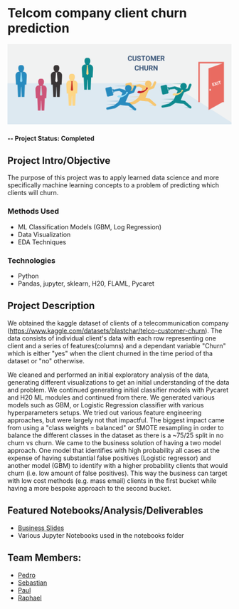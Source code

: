 # Telcom company client churn prediction

![alternative text](reports/img/churn.png)


#### -- Project Status: Completed

## Project Intro/Objective
The purpose of this project was to apply learned data science and more specifically machine learning concepts to a problem of predicting which clients will churn.


### Methods Used

* ML Classification Models (GBM, Log Regression)
* Data Visualization
* EDA Techniques

### Technologies
* Python
* Pandas, jupyter, sklearn, H20, FLAML,  Pycaret


## Project Description
We obtained the kaggle dataset of clients of a telecommunication company (https://www.kaggle.com/datasets/blastchar/telco-customer-churn). The data consists of individual client's data with each row representing one client and a series of features(columns) and a dependant variable "Churn" which is either "yes" when the client churned in the time period of tha dataset or "no" otherwise.

We cleaned and performed an initial exploratory analysis of the data, generating different visualizations to get an initial understanding of the data and problem. We continued generating initial classifier models with Pycaret and H20 ML modules and continued from there. We generated various models such as GBM, or Logistic Regression classifier with various hyperparameters setups. We tried out various feature engineering approaches, but were largely not that impactful. The biggest impact came from using a "class weights = balanced" or SMOTE resampling in order to balance the different classes in the dataset as there is a  ~75/25 split in no churn vs churn. We came to the business solution of having a two model approach. One model that identifies with high probability all cases at the expense of having substantial false positives (Logistic regressor) and another model (GBM) to identify with a higher probability clients that would churn (i.e. low amount of false positives). This way the business can target with low cost methods (e.g. mass email) clients in the first bucket while having a more bespoke approach to the second bucket. 



## Featured Notebooks/Analysis/Deliverables
* [Business Slides](reports/Telcom_Churn_Prediction.pdf)
* Various Jupyter Notebooks used in the notebooks folder


## Team Members: 
 - [Pedro](https://github.com/PedroIglesias2)
 - [Sebastian](https://github.com/Sdrozo)
 - [Paul](https://github.com/w011e)
 - [Raphael](https://github.com/RP077)
